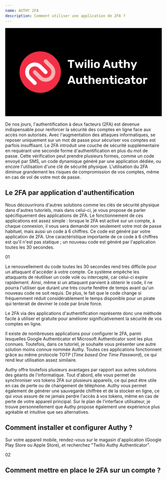 ```yaml
---
name: AUTHY 2FA
description: Comment utiliser une application de 2FA ?
---
```

![cover](assets/cover.webp)

De nos jours, l'authentification à deux facteurs (2FA) est devenue indispensable pour renforcer la sécurité des comptes en ligne face aux accès non autorisés. Avec l'augmentation des attaques informatiques, se reposer uniquement sur un mot de passe pour sécuriser vos comptes est parfois insuffisant. Le 2FA introduit une couche de sécurité supplémentaire en requérant une seconde forme d'authentification en plus du mot de passe. Cette vérification peut prendre plusieurs formes, comme un code envoyé par SMS, un code dynamique généré par une application dédiée, ou encore l'utilisation d'une clé de sécurité physique. L'utilisation du 2FA diminue grandement les risques de compromission de vos comptes, même en cas de vol de votre mot de passe.

## Le 2FA par application d'authentification

Nous découvrirons d'autres solutions comme les clés de sécurité physique dans d'autres tutoriels, mais dans celui-ci, je vous propose de parler spécifiquement des applications de 2FA. Le fonctionnement de ces applications est assez simple : lorsque le 2FA est activé sur un compte, à chaque connexion, il vous sera demandé non seulement votre mot de passe habituel, mais aussi un code à 6 chiffres. Ce code est généré par votre application de 2FA. Une caractéristique importante de ce code à 6 chiffres est qu'il n'est pas statique ; un nouveau code est généré par l'application toutes les 30 secondes.

01

Le renouvellement du code toutes les 30 secondes rend très difficile pour un attaquant d'accéder à votre compte. Ce système empêche les attaquants de réutiliser un code volé ou intercepté, car celui-ci expire rapidement. Ainsi, même si un attaquant parvient à obtenir le code, il ne pourra l'utiliser que durant une très courte fenêtre de temps avant qu'un nouveau code ne soit requis. De plus, le fait que le code change si fréquemment réduit considérablement le temps disponible pour un pirate qui tenterait de deviner le code par brute force.

Le 2FA via des applications d'authentification représente donc une méthode facile à utiliser et gratuite pour améliorer significativement la sécurité de vos comptes en ligne.

Il existe de nombreuses applications pour configurer le 2FA, parmi lesquelles Google Authenticator et Microsoft Authenticator sont les plus connues. Toutefois, dans ce tutoriel, je souhaite vous présenter une autre solution moins connue nommée Authy. Toutes ces applications fonctionnent grâce au même protocole TOTP (*Time based One Time Password*), ce qui rend leur utilisation assez similaire.

Authy offre toutefois plusieurs avantages par rapport aux autres solutions des géants de l'informatique. Tout d'abord, elle vous permet de synchroniser vos tokens 2FA sur plusieurs appareils, ce qui peut être utile en cas de perte ou de changement de téléphone. Authy vous permet également de générer une sauvegarde chiffrée et de la stocker en ligne, ce qui vous assure de ne jamais perdre l'accès à vos tokens, même en cas de perte de votre appareil principal. Sur le plan de l'interface utilisateur, je trouve personnellement que Authy propose également une expérience plus agréable et intuitive que ses alternatives.

## Comment installer et configurer Authy ?

Sur votre appareil mobile, rendez-vous sur le magasin d'application (Google Play Store ou Apple Store), et recherchez "Twilio Authy Authenticator".

02









## Comment mettre en place le 2FA sur un compte ?










